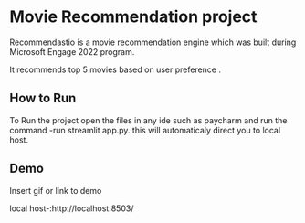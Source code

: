 
# Movie Recommendation project
Recommendastio is a movie recommendation engine which was
built during Microsoft Engage 2022 program.

It recommends top 5 movies based on user preference .




## How to Run

To Run the project open the files in any ide such as paycharm and run the command -run streamlit app.py.
this will automaticaly direct you to local host.
## Demo

Insert gif or link to demo

local host-:http://localhost:8503/